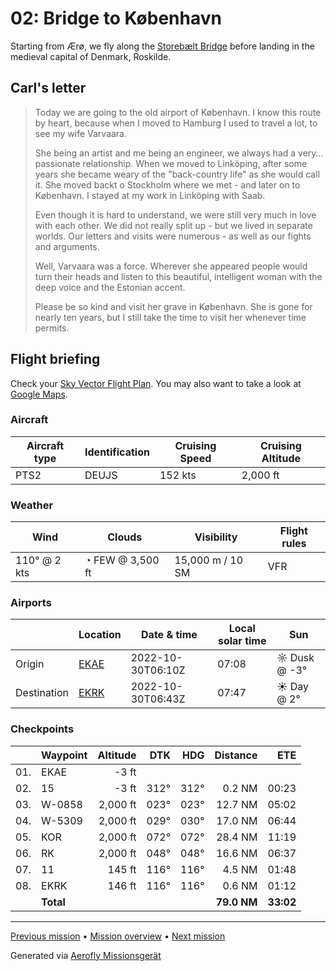 # 02: Bridge to København

Starting from Ærø, we fly along the [Storebælt Bridge](https://en.wikipedia.org/wiki/Great_Belt_Bridge) before landing in the medieval capital of Denmark, Roskilde.

## Carl's letter

> Today we are going to the old airport of København. I know this route by heart, because when I moved to Hamburg I used to travel a lot, to see my wife Varvaara.
>
> She being an artist and me being an engineer, we always had a very… passionate relationship. When we moved to Linköping, after some years she became weary of the "back-country life" as she would call it. She moved backt o Stockholm where we met - and later on to København. I stayed at my work in Linköping with Saab.
>
> Even though it is hard to understand, we were still very much in love with each other. We did not really split up - but we lived in separate worlds. Our letters and visits were numerous - as well as our fights and arguments.
>
> Well, Varvaara was a force. Wherever she appeared people would turn their heads and listen to this beautiful, intelligent woman with the deep voice and the Estonian accent.
>
> Please be so kind and visit her grave in København. She is gone for nearly ten years, but I still take the time to visit her whenever time permits.

## Flight briefing

Check your [Sky Vector Flight Plan](https://skyvector.com/?ll=54.85408665805144,10.45631619829807&chart=301&zoom=3&fpl=N0152A088%20EKAE%205503N01036E%205518N01050E%205526N01138E%205537N01160E%20EKRK). You may also want to take a look at [Google Maps](https://www.google.com/maps/@?api=1&map_action=map&center=54.85408665805144,10.45631619829807&zoom=12&basemap=terrain).

### Aircraft

| Aircraft type | Identification | Cruising Speed | Cruising Altitude |
| ------------- | -------------- | -------------- | ----------------- |
| PTS2          | DEUJS          | 152 kts        | 2,000 ft          |

### Weather

| Wind         | Clouds           | Visibility       | Flight rules |
| ------------ | ---------------- | ---------------- | ------------ |
| 110° @ 2 kts | ◔ FEW @ 3,500 ft | 15,000 m / 10 SM | VFR          |

### Airports

|             | Location                                 | Date & time       | Local solar time | Sun          |
| ----------- | ---------------------------------------- | ----------------- | ---------------- | ------------ |
| Origin      | [EKAE](https://opennav.com/airport/EKAE) | 2022-10-30T06:10Z | 07:08            | ☼ Dusk @ -3° |
| Destination | [EKRK](https://opennav.com/airport/EKRK) | 2022-10-30T06:43Z | 07:47            | ☀ Day @ 2°   |

### Checkpoints

|     | Waypoint  | Altitude |  DTK |  HDG |    Distance |       ETE |
| :-: | --------- | -------: | ---: | ---: | ----------: | --------: |
| 01. | EKAE      |    -3 ft |      |      |             |           |
| 02. | 15        |    -3 ft | 312° | 312° |      0.2 NM |     00:23 |
| 03. | W-0858    | 2,000 ft | 023° | 023° |     12.7 NM |     05:02 |
| 04. | W-5309    | 2,000 ft | 029° | 030° |     17.0 NM |     06:44 |
| 05. | KOR       | 2,000 ft | 072° | 072° |     28.4 NM |     11:19 |
| 06. | RK        | 2,000 ft | 048° | 048° |     16.6 NM |     06:37 |
| 07. | 11        |   145 ft | 116° | 116° |      4.5 NM |     01:48 |
| 08. | EKRK      |   146 ft | 116° | 116° |      0.6 NM |     01:12 |
|     | **Total** |          |      |      | **79.0 NM** | **33:02** |

---

[Previous mission](./01_off_to_aeroe.md) • [Mission overview](./README.md) • [Next mission](./03_crossing_to_sweden.md)

Generated via [Aerofly Missionsgerät](https://github.com/fboes/aerofly-missions)
